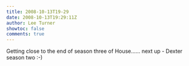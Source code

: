 ```yaml
---
title: 2008-10-13T19-29
date: 2008-10-13T19:29:11Z
author: Lee Turner
showtoc: false
comments: true
---
```


Getting close to the end of season three of House...... next up - Dexter season two :-)

